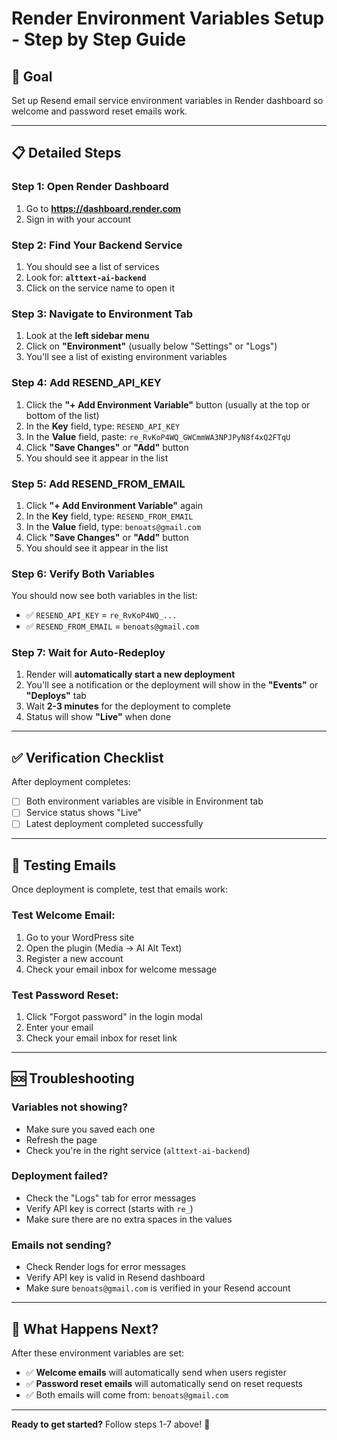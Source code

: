 # Render Environment Variables Setup - Step by Step Guide

## 🎯 Goal
Set up Resend email service environment variables in Render dashboard so welcome and password reset emails work.

---

## 📋 Detailed Steps

### Step 1: Open Render Dashboard
1. Go to **https://dashboard.render.com**
2. Sign in with your account

### Step 2: Find Your Backend Service
1. You should see a list of services
2. Look for: **`alttext-ai-backend`**
3. Click on the service name to open it

### Step 3: Navigate to Environment Tab
1. Look at the **left sidebar menu**
2. Click on **"Environment"** (usually below "Settings" or "Logs")
3. You'll see a list of existing environment variables

### Step 4: Add RESEND_API_KEY
1. Click the **"+ Add Environment Variable"** button (usually at the top or bottom of the list)
2. In the **Key** field, type: `RESEND_API_KEY`
3. In the **Value** field, paste: `re_RvKoP4WQ_GWCmmWA3NPJPyN8f4xQ2FTqU`
4. Click **"Save Changes"** or **"Add"** button
5. You should see it appear in the list

### Step 5: Add RESEND_FROM_EMAIL
1. Click **"+ Add Environment Variable"** again
2. In the **Key** field, type: `RESEND_FROM_EMAIL`
3. In the **Value** field, type: `benoats@gmail.com`
4. Click **"Save Changes"** or **"Add"** button
5. You should see it appear in the list

### Step 6: Verify Both Variables
You should now see both variables in the list:
- ✅ `RESEND_API_KEY` = `re_RvKoP4WQ_...`
- ✅ `RESEND_FROM_EMAIL` = `benoats@gmail.com`

### Step 7: Wait for Auto-Redeploy
1. Render will **automatically start a new deployment**
2. You'll see a notification or the deployment will show in the **"Events"** or **"Deploys"** tab
3. Wait **2-3 minutes** for the deployment to complete
4. Status will show **"Live"** when done

---

## ✅ Verification Checklist

After deployment completes:

- [ ] Both environment variables are visible in Environment tab
- [ ] Service status shows "Live"
- [ ] Latest deployment completed successfully

---

## 🧪 Testing Emails

Once deployment is complete, test that emails work:

### Test Welcome Email:
1. Go to your WordPress site
2. Open the plugin (Media → AI Alt Text)
3. Register a new account
4. Check your email inbox for welcome message

### Test Password Reset:
1. Click "Forgot password" in the login modal
2. Enter your email
3. Check your email inbox for reset link

---

## 🆘 Troubleshooting

### Variables not showing?
- Make sure you saved each one
- Refresh the page
- Check you're in the right service (`alttext-ai-backend`)

### Deployment failed?
- Check the "Logs" tab for error messages
- Verify API key is correct (starts with `re_`)
- Make sure there are no extra spaces in the values

### Emails not sending?
- Check Render logs for error messages
- Verify API key is valid in Resend dashboard
- Make sure `benoats@gmail.com` is verified in your Resend account

---

## 📝 What Happens Next?

After these environment variables are set:
- ✅ **Welcome emails** will automatically send when users register
- ✅ **Password reset emails** will automatically send on reset requests
- ✅ Both emails will come from: `benoats@gmail.com`

---

**Ready to get started?** Follow steps 1-7 above! 🚀

